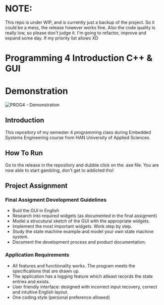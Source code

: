 # NOTE: 
This repo is under WIP, and is currently just a backup of the project. So it could be a mess, the release however works fine. Also the code quality is really low, so please don't judge it. I'm going to refactor, improve and expand some day. If my priority list allows XD

# Programming 4 Introduction C++ & GUI

# Demonstration
![PROG4 - Demonstration](https://github.com/RichardKroesen/ESE_PROG4_SlotMachine/assets/116025382/580ef006-7a36-448d-846d-29bf60ce3687)

## Introduction
This repository of my semester 4 programming class during Embedded Systems Engineering course from HAN University of Applied Sciences.

## How To Run 
Go to the release in the repository and dubble click on the .exe file. You are now able to start gambling, don't get to addicted tho!  

## Project Assignment
### Final Assigment Development Guidelines
- Buid the GUI in English
- Research into required widgets (as documented in the final assigment)
- Model a strucutural sketch of the GUI with the appropriate widgets.
- Implement the most important widgets. Work step by step.
- Study the state machine example and model your own state machine system.
- Document the development process and product documentation.

### Application Requirements
- All features and functionality works. The program meets the specifications that are drawn up.
- The application has a logging feature which atleast records the state entries and exists.
- User friendly interface: designed with incorrect input recovery, correct and intuitive English layout.
- One coding style (personal preference allowed)
